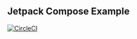 ## Jetpack Compose Example

[![CircleCI](https://circleci.com/gh/ijays7/Composing.svg?style=svg)](https://circleci.com/gh/ijays7/GoMVVM)

